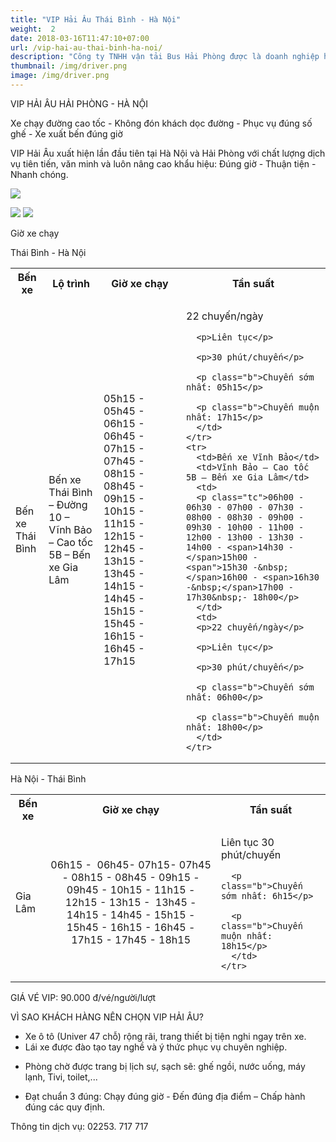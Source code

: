 ```yaml
---
title: "VIP Hải Âu Thái Bình - Hà Nội"
weight:  2
date: 2018-03-16T11:47:10+07:00
url: /vip-hai-au-thai-binh-ha-noi/
description: "Công ty TNHH vận tải Bus Hải Phòng được là doanh nghiệp hoạt động trong lĩnh vực vận tải hành khách đường bộ và chuyển phát hàng hóa với thương hiệu Xe khách Hải Âu. Trải qua gần 20 năm hình thành, xây dựng và phát triển, đến nay, chúng tôi tự hào được phục vụ hàng chục triệu lượt khách hàng trên 6 tỉnh, thành phố Hải Phòng – Hải Dương – Hưng Yên – Hà Nội – Thái Bình – Nam Định Hình ảnh xe khách Hải Âu trong sắc xanh thanh nhã cùng hình tượng cánh chim hải âu phóng khoáng đã trở nên quen thuộc và luôn được ưu tiên lựa chọn hàng đầu của khách hàng trong các tỉnh miền Bắc.  Với sự quan tâm và tin tưởng đó, Hải Âu luôn không ngừng nỗ lực nâng cao chất lượng phục vụ, trang bị phương tiện và cơ sở hạ tầng hiện đại, đào tạo đội ngũ nhân viên chuyên nghiệp, thân thiện nhằm đem đến trải nghiệm thoải mái nhất cho khách hàng."
thumbnail: /img/driver.png
image: /img/driver.png
---
```

<p class="b tc">VIP HẢI ÂU HẢI PHÒNG - HÀ NỘI</p>
<p class="tc">Xe chạy đường cao tốc - Không đón khách dọc đường - Phục vụ đúng số ghế - Xe xuất bến đúng giờ</p>

<div class="tc w-100">
	<p class="dib ba b--dashed b--blue blue b bg-light-gray pa3 tj">
	<span class="red">VIP Hải Âu</span> xuất hiện lần đầu tiên tại Hà Nội và Hải Phòng với chất lượng dịch vụ tiên tiến, văn minh và luôn nâng cao khẩu hiệu: Đúng giờ - Thuận tiện - Nhanh chóng.
	</p>
</div>

<p class="tc"><img src="/img/VIP HP-HN(1).jpg"/></p>

<div class="tc w-100">
	<img src="/img/đt chuyển phát(2).png" class="dib h3"/>
	<img src="/img/facebook(1).png" class="dib h3"/>
</div>


<p class="dib bg-blue white b ttu pa2">Giờ xe chạy</p>

<p class="tc b blue">Thái Bình - Hà Nội</p>

<table class="table-slim-border table-padding-cell w-100">
  <tbody>
    <tr class="bg-blue white b">
      <th class="w4">Bến xe</th>
      <th>
      Lộ trình
      </th>
      <th>Giờ xe chạy</th>
      <th class="w4">
      Tần suất
      </th>
    </tr>
    <tr>
      <td>Bến xe Thái Bình</td>
      <td>Bến xe Thái Bình – Đường 10 – Vĩnh Bảo – Cao tốc 5B – Bến xe Gia Lâm</td>
      <td>
      <p class="tc">05h15 - 05h45 - 06h15 - 06h45 - 07h15 - 07h45 - 08h15 - 08h45 - 09h15 - 10h15 - 11<span>h15 - 12h15 - 12h45 - 13h15 - 13h45 - 14h15 - 14h45 - 15h15 - 15h45 - 16h15 - 16h45 - 17h15</span></p>
      </td>
      <td>
      <p>22 chuyến/ngày</p>

      <p>Liên tục</p>

      <p>30 phút/chuyến</p>

      <p class="b">Chuyến sớm nhất: 05h15</p>

      <p class="b">Chuyến muộn nhất: 17h15</p>
      </td>
    </tr>
    <tr>
      <td>Bến xe Vĩnh Bảo</td>
      <td>Vĩnh Bảo – Cao tốc 5B – Bến xe Gia Lâm</td>
      <td>
      <p class="tc">06h00 - 06h30 - 07h00 - 07h30 - 08h00 - 08h30 - 09h00 - 09h30 - 10h00 - 11h00 - 12h00 - 13h00 - 13h30 - 14h00 - <span>14h30 -</span>15h00 - <span">15h30 -&nbsp;</span>16h00 - <span>16h30 -&nbsp;</span>17h00 - 17h30&nbsp;- 18h00</p>
      </td>
      <td>
      <p>22 chuyến/ngày</p>

      <p>Liên tục</p>

      <p>30 phút/chuyến</p>

      <p class="b">Chuyến sớm nhất: 06h00</p>

      <p class="b">Chuyến muộn nhất: 18h00</p>
      </td>
    </tr>
  </tbody>
</table>

<p class="tc b blue">Hà Nội - Thái Bình</p>

<table class="w-100 table-slim-border table-padding-cell">
  <tbody>
    <tr class="b bg-blue white">
      <th>Bến xe</th>
      <th>
      Giờ xe chạy
      </th>
      <th>Tần suất</th>
    </tr>
    <tr>
      <td>Gia Lâm&nbsp;</td>
      <td>
      <p align="center">06h15&nbsp;-&nbsp; <span>06</span><span>h45- 07h15- 07</span><span>h4</span><span>5 - 08</span><span>h15 - 08h45 -&nbsp;09h15 - 09h45 -&nbsp;10h15 - 11h15 - 12h15 - 13h15 -&nbsp;&nbsp;13h45 - 14h15 - 14h45 -&nbsp;15h15 - 15h45 - 16h15 - 16h45 - 17h15 - 17h45 - 18h15</span></p>
      </td>
      <td>
      <p>Liên tục 30 phút/chuyến</p>

      <p class="b">Chuyến sớm nhất: 6h15</p>

      <p class="b">Chuyến muộn nhất: 18h15</p>
      </td>
    </tr>
  </tbody>
</table>

<p class="dib bg-blue white b ttu pa2">GIÁ VÉ VIP: 90.000 đ/vé/người/lượt</p>

<div class="w-100 mv4 w-100 tc ba b--dashed b--blue blue b bg-light-gray pa3 tj ">
	<p class="tc lh-copy">
VÌ SAO KHÁCH HÀNG NÊN CHỌN VIP HẢI ÂU?
</p>
<ul class="tl">
	<li class="lh-copy">
 Xe ô tô (Univer 47 chỗ) rộng rãi, trang thiết bị tiện nghi ngay trên xe.
</li>
	<li class="lh-copy">
 Lái xe được đào tạo tay nghề và ý thức phục vụ chuyên nghiệp.
</li>
	<li class="lh-copy">

 Phòng chờ được trang bị lịch sự, sạch sẽ: ghế ngồi, nước uống, máy lạnh, Tivi, toilet,...
</li>
	<li class="lh-copy">
 Đạt chuẩn 3 đúng: Chạy đúng giờ - Đến đúng địa điểm – Chấp hành đúng các quy định.
</li>
</ul>
	<p class="tc lh-copy">
Thông tin dịch vụ: 02253. 717 717
</p>
</div>
